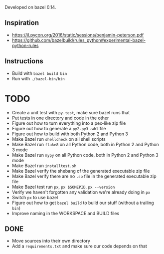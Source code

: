 Developed on bazel 0.14.

## Inspiration
* https://il.pycon.org/2016/static/sessions/benjamin-peterson.pdf
* https://github.com/bazelbuild/rules_python#experimental-bazel-python-rules

## Instructions
* Build with `bazel build bin`
* Run with `./bazel-bin/bin`

# TODO
* Create a unit test with `py.test`, make sure bazel runs that
* Put tests in one directory and code in the other
* Figure out how to turn everything into a pex-like zip file
* Figure out how to generate a `py2.py3` `.whl` file
* Figure out how to build with both Python 2 and Python 3
* Make Bazel run `shellcheck` on all shell scripts
* Make Bazel run `flake8` on all Python code, both in Python 2 and Python 3 mode
* Make Bazel run `mypy` on all Python code, both in Python 2 and Python 3 mode
* Make Bazel run `installtest.sh`
* Make Bazel verify the shebang of the generated executable zip file
* Make Bazel verify there are no `.so` file in the generated executable zip file
* Make Bazel test run `px`, `px $SOMEPID`, `px --version`
* Verify we haven't forgotten any validation we're already doing in `px`
* Switch `px` to use bazel
* Figure out how to get `bazel build` to build our stuff (without a trailing `bin`)
* Improve naming in the WORKSPACE and BUILD files

## DONE
* Move sources into their own directory
* Add a `requirements.txt` and make sure our code depends on that
